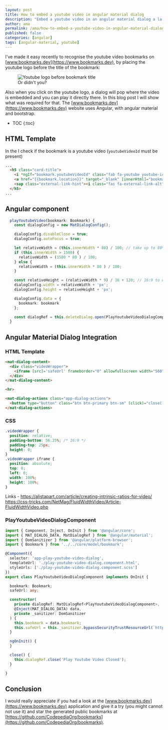 ```yaml
---
layout: post
title: How to embed a youtube video in angular material dialog
description: "Embed a youtube video in an angular material dialog a la bookmarks.dev way"
author: ama
permalink: /ama/how-to-embed-a-youtube-video-in-angular-material-dialog
published: false
categories: [angular]
tags: [angular-material, youtube]
---
```


I've made it easy recently to recognise the youtube video bookmarks on [www.bookmarks.dev](https://www.bookmarks.dev), by placing the youtube logo before the title 
of the bookmark:
<figure>
  <img src="{{site.url}}/images/posts/embed-youtube-video-in-angular-material-dialog/youtube-bookmark-printscreen.png" alt="Youtube logo before bookmark title"/>
  <figcaption>Or didn't you?</figcaption>
</figure>

Also when you click on the youtube logo, a dialog will pop where the video is embedded and you can play it directly there.
In this blog post I will show what was required for that. The [www.bookmarks.dev](https://www.bookmarks.dev) website
uses Angular, with angular material and bootstrap.   

<!--more-->

* TOC
{:toc} 



## HTML Template
In the I check if the bookmark is a youtube video (`youtubeVideoId` must be present) 

```html
...
  <h5 class="card-title">
    <i *ngIf="bookmark.youtubeVideoId" class="fab fa-youtube youtube-icon" (click)="playYoutubeVideo(bookmark)" title="Play youtube video"></i>
    <a href="{{bookmark.location}}" target="_blank" [innerHtml]="bookmark.name | highlight: queryText" (click)="onBookmarkLinkClick(bookmark)"></a>
    <sup class="external-link-hint"><i class="fas fa-external-link-alt"></i></sup>
  </h5>
...          
```

## Angular component

```typescript
  playYoutubeVideo(bookmark: Bookmark) {
    const dialogConfig = new MatDialogConfig();

    dialogConfig.disableClose = true;
    dialogConfig.autoFocus = true;

    let relativeWidth = (this.innerWidth * 80) / 100; // take up to 80% of the screen size
    if (this.innerWidth > 1500) {
      relativeWidth = (1500 * 80 ) / 100;
    } else {
      relativeWidth = (this.innerWidth * 80 ) / 100;
    }

    const relativeHeight = (relativeWidth * 9) / 16 + 120; // 16:9 to which we add 120 px for the dialog action buttons ("close")
    dialogConfig.width = relativeWidth + 'px';
    dialogConfig.height = relativeHeight + 'px';

    dialogConfig.data = {
      bookmark: bookmark
    };

    const dialogRef = this.deleteDialog.open(PlayYoutubeVideoDialogComponent, dialogConfig);
  }
```

## Angular Material Dialog Integration

### HTML Template

```html
<mat-dialog-content>
  <div class="videoWrapper">
    <iframe [src]='safeUrl' frameborder="0" allowfullscreen width="560" height="315"></iframe>
  </div>
</mat-dialog-content>

<hr>

<mat-dialog-actions class="app-dialog-actions">
  <button type="button" class="btn btn-primary btn-sm" (click)="close()">Close</button>
</mat-dialog-actions>
```

### CSS
```scss
.videoWrapper {
  position: relative;
  padding-bottom: 56.25%; /* 16:9 */
  padding-top: 25px;
  height: 0;
}
.videoWrapper iframe {
  position: absolute;
  top: 0;
  left: 0;
  width: 100%;
  height: 100%;
}
```


Links - https://alistapart.com/article/creating-intrinsic-ratios-for-video/
https://css-tricks.com/NetMag/FluidWidthVideo/Article-FluidWidthVideo.php

### PlayYoutubeVideoDialogComponent

```typescript
import { Component, Inject, OnInit } from '@angular/core';
import { MAT_DIALOG_DATA, MatDialogRef } from '@angular/material';
import { DomSanitizer } from '@angular/platform-browser';
import { Bookmark } from '../../core/model/bookmark';

@Component({
  selector: 'app-play-youtube-video-dialog',
  templateUrl: './play-youtube-video-dialog.component.html',
  styleUrls: ['./play-youtube-video-dialog.component.scss']
})
export class PlayYoutubeVideoDialogComponent implements OnInit {

  bookmark: Bookmark;
  safeUrl: any;

  constructor(
    private dialogRef: MatDialogRef<PlayYoutubeVideoDialogComponent>,
    @Inject(MAT_DIALOG_DATA) data,
    private _sanitizer: DomSanitizer
  ) {
    this.bookmark = data.bookmark;
    this.safeUrl = this._sanitizer.bypassSecurityTrustResourceUrl(`https://www.youtube.com/embed/${this.bookmark.youtubeVideoId}`);
  }

  ngOnInit() {
  }

  close() {
    this.dialogRef.close('Play Youtube Video Closed');
  }

}
```


## Conclusion
 

I would really appreciate if you had a look at the [www.bookmarks.dev](https://www.bookmarks.dev) application and give it a try (you might cannot not use it) 
and star the generated public bookmarks at [https://github.com/CodepediaOrg/bookmarks](https://github.com/CodepediaOrg/bookmarks).
